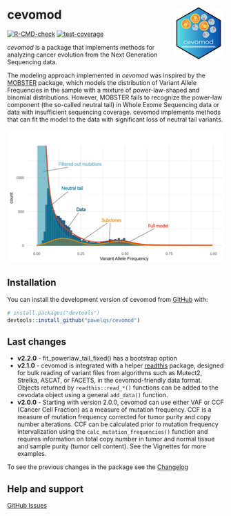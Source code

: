 
# cevomod <img src="man/figures/logo.png" align="right" height="120" />

<!-- badges: start -->
<!--[![Lifecycle: experimental](https://img.shields.io/badge/lifecycle-experimental-orange.svg)](https://lifecycle.r-lib.org/articles/stages.html#experimental) -->
[![R-CMD-check](https://github.com/pawelqs/cevomod/actions/workflows/R-CMD-check.yaml/badge.svg)](https://github.com/pawelqs/cevomod/actions/workflows/R-CMD-check.yaml)
[![test-coverage](https://github.com/pawelqs/cevomod/actions/workflows/test-coverage.yaml/badge.svg)](https://github.com/pawelqs/cevomod/actions/workflows/test-coverage.yaml)
<!-- badges: end -->


*cevomod* is a package that implements methods for analyzing cancer evolution from the Next Generation Sequencing data.

The modeling approach implemented in *cevomod* was inspired by the [MOBSTER](https://caravagnalab.github.io/mobster/index.html) package, which models the distribution of Variant Allele Frequencies in the sample with a mixture of power-law-shaped and binomial distributions. However, MOBSTER fails to recognize the power-law component (the so-called neutral tail) in Whole Exome Sequencing data or data with insufficient sequencing coverage. cevomod implements methods that can fit the model to the data with significant loss of neutral tail variants.


![](man/figures/introduction_figure.svg)


## Installation

You can install the development version of cevomod from [GitHub](https://github.com/) with:

``` r
# install.packages("devtools")
devtools::install_github("pawelqs/cevomod")
```


## Last changes
* **v2.2.0** - fit_powerlaw_tail_fixed() has a bootstrap option
* **v2.1.0** - cevomod is integrated with a helper [readthis](https://pawelqs.github.io/readthis/index.html) package, designed for bulk reading of variant files from algorithms such as Mutect2, Strelka, ASCAT, or FACETS, in the cevomod-friendly data format. Objects returned by `readthis::read_*()` functions can be added to the cevodata object using a general `add_data()` function.
* **v2.0.0** - Starting with version 2.0.0, cevomod can use either VAF or CCF (Cancer Cell Fraction) as a measure of mutation frequency. CCF is a measure of mutation frequency corrected for tumor purity and copy number alterations. CCF can be calculated prior to mutation frequency intervalization using the `calc_mutation_frequencies()` function and requires information on total copy number in tumor and normal tissue and sample purity (tumor cell content). See the Vignettes for more examples.

To see the previous changes in the package see the [Changelog](https://pawelqs.github.io/cevomod/news/index.html)


## Help and support

[GitHub Issues](https://github.com/pawelqs/cevomod/issues)

